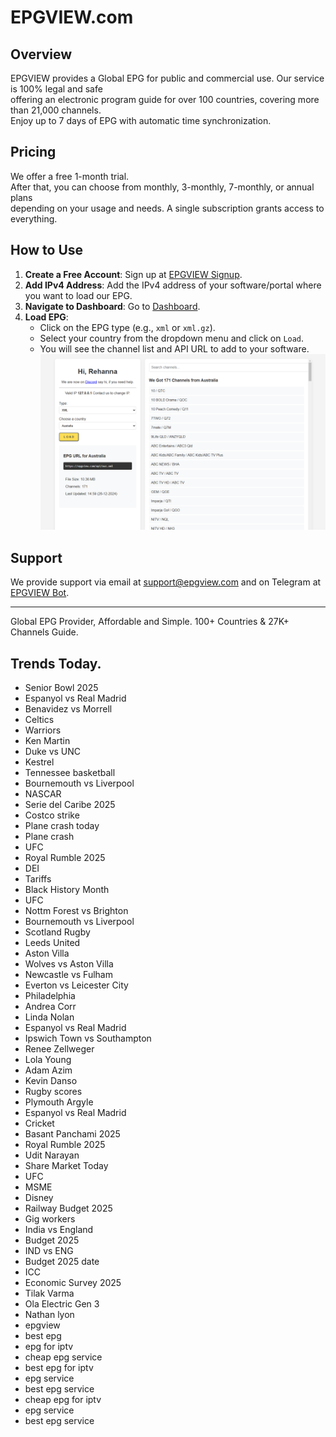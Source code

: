 # EPGVIEW.com



## Overview
EPGVIEW provides a Global EPG for public and commercial use. Our service is 100% legal and safe\
offering an electronic program guide for over 100 countries, covering more than 21,000 channels.\
Enjoy up to 7 days of EPG with automatic time synchronization.

## Pricing
We offer a free 1-month trial. \
After that, you can choose from monthly, 3-monthly, 7-monthly, or annual plans \
depending on your usage and needs. A single subscription grants access to everything.

## How to Use
1. **Create a Free Account**: Sign up at [EPGVIEW Signup](https://epgview.com/signup.php).
2. **Add IPv4 Address**: Add the IPv4 address of your software/portal where you want to load our EPG.
3. **Navigate to Dashboard**: Go to [Dashboard](https://epgview.com/dashboard.php).
4. **Load EPG**:
   - Click on the EPG type (e.g., `xml` or `xml.gz`).
   - Select your country from the dropdown menu and click on `Load`.
   - You will see the channel list and API URL to add to your software.
![EPGVIEW](img/dashboard.png)
## Support
We provide support via email at [support@epgview.com](mailto:support@epgview.com) and on Telegram at [EPGVIEW Bot](https://t.me/epgview_bot).

---

Global EPG Provider, Affordable and Simple. 100+ Countries & 27K+ Channels Guide.

## Trends Today.

- Senior Bowl 2025
- Espanyol vs Real Madrid
- Benavidez vs Morrell
- Celtics
- Warriors
- Ken Martin
- Duke vs UNC
- Kestrel
- Tennessee basketball
- Bournemouth vs Liverpool
- NASCAR
- Serie del Caribe 2025
- Costco strike
- Plane crash today
- Plane crash
- UFC
- Royal Rumble 2025
- DEI
- Tariffs
- Black History Month
- UFC
- Nottm Forest vs Brighton
- Bournemouth vs Liverpool
- Scotland Rugby
- Leeds United
- Aston Villa
- Wolves vs Aston Villa
- Newcastle vs Fulham
- Everton vs Leicester City
- Philadelphia
- Andrea Corr
- Linda Nolan
- Espanyol vs Real Madrid
- Ipswich Town vs Southampton
- Renee Zellweger
- Lola Young
- Adam Azim
- Kevin Danso
- Rugby scores
- Plymouth Argyle
- Espanyol vs Real Madrid
- Cricket
- Basant Panchami 2025
- Royal Rumble 2025
- Udit Narayan
- Share Market Today
- UFC
- MSME
- Disney
- Railway Budget 2025
- Gig workers
- India vs England
- Budget 2025
- IND vs ENG
- Budget 2025 date
- ICC
- Economic Survey 2025
- Tilak Varma
- Ola Electric Gen 3
- Nathan lyon
- epgview
- best epg
- epg for iptv
- cheap epg service
- best epg for iptv
- epg service
- best epg service
- cheap epg for iptv
- epg service
- best epg service
